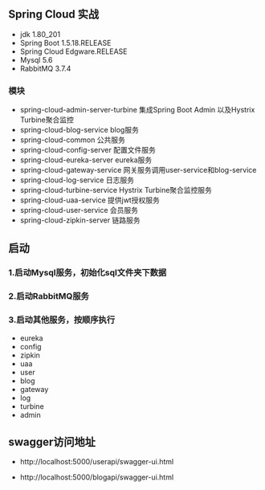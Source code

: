 ## Spring Cloud 实战
* jdk 1.80_201
* Spring Boot 1.5.18.RELEASE
* Spring Cloud Edgware.RELEASE
* Mysql 5.6
* RabbitMQ 3.7.4

### 模块
* spring-cloud-admin-server-turbine 集成Spring Boot Admin 以及Hystrix
  Turbine聚合监控
* spring-cloud-blog-service blog服务
* spring-cloud-common 公共服务
* spring-cloud-config-server 配置文件服务
* spring-cloud-eureka-server eureka服务
* spring-cloud-gateway-service 网关服务调用user-service和blog-service
* spring-cloud-log-service 日志服务
* spring-cloud-turbine-service Hystrix Turbine聚合监控服务
* spring-cloud-uaa-service 提供jwt授权服务
* spring-cloud-user-service 会员服务
* spring-cloud-zipkin-server 链路服务

## 启动
### 1.启动Mysql服务，初始化sql文件夹下数据
### 2.启动RabbitMQ服务
### 3.启动其他服务，按顺序执行
* eureka
* config 
* zipkin 
* uaa 
* user
* blog
* gateway
* log
* turbine
* admin

## swagger访问地址
* http://localhost:5000/userapi/swagger-ui.html

* http://localhost:5000/blogapi/swagger-ui.html